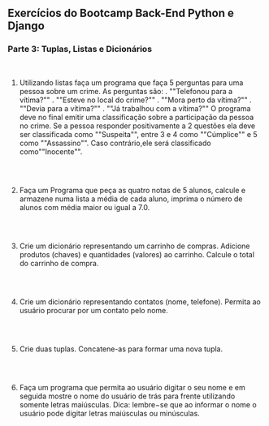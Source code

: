 ## Exercícios do Bootcamp Back-End Python e Django

### Parte 3: Tuplas, Listas e Dicionários

&nbsp; 

1. Utilizando listas faça um programa que faça 5 perguntas para uma pessoa sobre um crime. 
As perguntas são:
. ""Telefonou para a vítima?""
. ""Esteve no local do crime?""
. ""Mora perto da vítima?""
. ""Devia para a vítima?""
. ""Já trabalhou com a vítima?""
O programa deve no final emitir uma classificação sobre a participação da pessoa no crime. 
Se a pessoa responder positivamente a 2 questões ela deve ser classificada como ""Suspeita"", entre 3 e 4 como ""Cúmplice"" e 5 como
""Assassino"". Caso contrário,ele será classificado como""Inocente"".

```py

```

&nbsp; 

2. Faça um Programa que peça as quatro notas de 5 alunos, calcule e armazene numa lista a média de cada aluno, imprima o número de alunos com média maior ou igual a 7.0.

```py

```

&nbsp; 

3. Crie um dicionário representando um carrinho de compras. Adicione produtos (chaves) e quantidades (valores) ao carrinho. Calcule o total do carrinho de compra.

```py

```

&nbsp; 

4. Crie um dicionário representando contatos (nome, telefone). Permita ao usuário procurar por um contato pelo nome.

```py

```

&nbsp; 

5. Crie duas tuplas. Concatene-as para formar uma nova tupla.

```py

```

&nbsp; 

6. Faça um programa que permita ao usuário digitar o seu nome e em seguida mostre o nome do usuário de trás para frente utilizando somente letras maiúsculas. Dica: lembre−se que ao informar o nome o usuário pode digitar letras maiúsculas ou minúsculas.

```py

```
